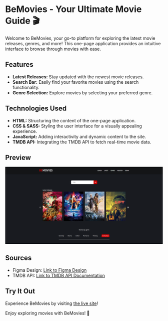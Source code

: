 # BeMovies - Your Ultimate Movie Guide 🎬

Welcome to BeMovies, your go-to platform for exploring the latest movie releases, genres, and more! This one-page application provides an intuitive interface to browse through movies with ease.


## Features

- **Latest Releases:** Stay updated with the newest movie releases.
- **Search Bar:** Easily find your favorite movies using the search functionality.
- **Genre Selection:** Explore movies by selecting your preferred genre.

## Technologies Used

- **HTML:** Structuring the content of the one-page application.
- **CSS & SASS:** Styling the user interface for a visually appealing experience.
- **JavaScript:** Adding interactivity and dynamic content to the site.
- **TMDB API:** Integrating the TMDB API to fetch real-time movie data.

## Preview

![BeMovies Preview](/assets/img/screenshot.png)

## Sources

- Figma Design: [Link to Figma Design](https://www.figma.com/file/jT6U3cABdKEUDRVTUJSbQd/BeMovies?type=design&node-id=0-1&mode=design)
- TMDB API: [Link to TMDB API Documentation](https://developer.themoviedb.org/docs/getting-started)

## Try It Out

Experience BeMovies by visiting [the live site](https://derfro22.github.io/BEmovies/)!

Enjoy exploring movies with BeMovies! 🍿
